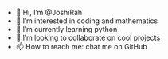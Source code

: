 - 👋 Hi, I’m @JoshiRah
- 👀 I’m interested in coding and mathematics
- 🌱 I’m currently learning python
- 💞️ I’m looking to collaborate on cool projects
- 📫 How to reach me: chat me on GitHub

<!---
JoshiRah/JoshiRah is a ✨ special ✨ repository because its `README.md` (this file) appears on your GitHub profile.
You can click the Preview link to take a look at your changes.
--->
